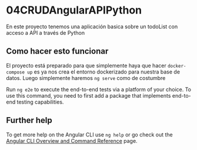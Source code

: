 # 04CRUDAngularAPIPython
En este proyecto tenemos una aplicación basica sobre un todoList con acceso a API a través de Python

## Como hacer esto funcionar
El proyecto está preparado para que simplemente haya que hacer ```docker-compose up``` es ya nos crea el entorno dockerizado para nuestra base de datos.
Luego simplemente haremos ```ng serve``` como de costumbre

Run `ng e2e` to execute the end-to-end tests via a platform of your choice. To use this command, you need to first add a package that implements end-to-end testing capabilities.

## Further help

To get more help on the Angular CLI use `ng help` or go check out the [Angular CLI Overview and Command Reference](https://angular.io/cli) page.
